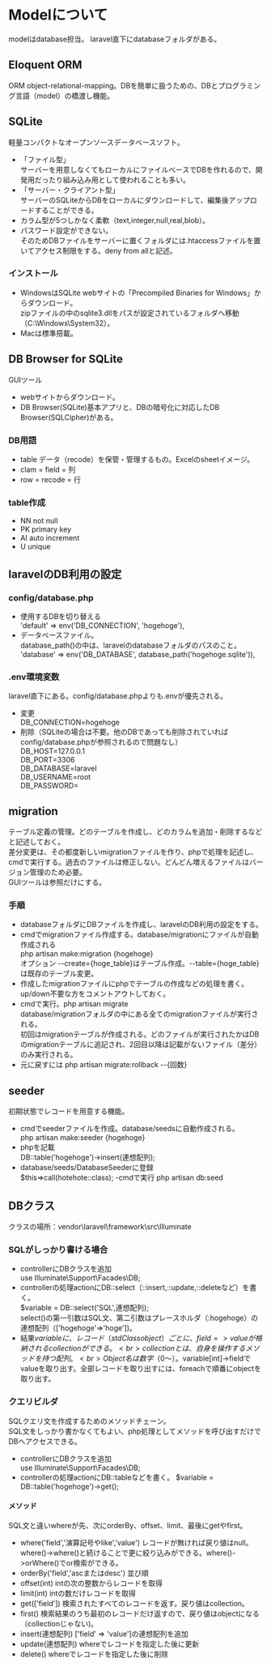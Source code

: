 # Modelについて
modelはdatabase担当。
laravel直下にdatabaseフォルダがある。

## Eloquent ORM
ORM object-relational-mapping。DBを簡単に扱うための、DBとプログラミング言語（model）の橋渡し機能。

## SQLite
軽量コンパクトなオープンソースデータベースソフト。
- 「ファイル型」<br>
サーバーを用意しなくてもローカルにファイルベースでDBを作れるので、開発用だったり組み込み用として使われることも多い。
- 「サーバー・クライアント型」<br>
サーバーのSQLiteからDBをローカルにダウンロードして、編集後アップロードすることができる。
- カラム型が5つしかなく柔軟（text,integer,null,real,blob）。
- パスワード設定ができない。<br>
そのためDBファイルをサーバーに置くフォルダには.htaccessファイルを置いてアクセス制限をする。deny from allと記述。
### インストール
- WindowsはSQLite webサイトの「Precompiled Binaries for Windows」からダウンロード。<br>
zipファイルの中のsqlite3.dllをパスが設定されているフォルダへ移動（C:\Windows\System32）。
- Macは標準搭載。

## DB Browser for SQLite
GUIツール
- webサイトからダウンロード。
- DB Browser(SQLite)基本アプリと、DBの暗号化に対応したDB Browser(SQLCipher)がある。
### DB用語
- table  データ（recode）を保管・管理するもの。Excelのsheetイメージ。
- clam = field = 列
- row = recode = 行
### table作成
- NN  not null
- PK  primary key
- AI auto increment
- U  unique

## laravelのDB利用の設定
### config/database.php
- 使用するDBを切り替える<br>
'default' => env('DB_CONNECTION', 'hogehoge'),
- データベースファイル。<br>
database_path()の中は、laravelのdatabaseフォルダのパスのこと。<br>
'database' => env('DB_DATABASE', database_path('hogehoge.sqlite')),
### .env環境変数
laravel直下にある。config/database.phpよりも.envが優先される。
- 変更<br>
DB_CONNECTION=hogehoge
- 削除（SQLiteの場合は不要。他のDBであっても削除されていればconfig/database.phpが参照されるので問題なし）<br>
DB_HOST=127.0.0.1<br>
DB_PORT=3306<br>
DB_DATABASE=laravel<br>
DB_USERNAME=root<br>
DB_PASSWORD=

## migration
テーブル定義の管理。どのテーブルを作成し、どのカラムを追加・削除するなどと記述しておく。<br>
差分変更は、その都度新しいmigrationファイルを作り、phpで処理を記述し、cmdで実行する。過去のファイルは修正しない。どんどん増えるファイルはバージョン管理のため必要。<br>
GUIツールは参照だけにする。<br>
### 手順
- databaseフォルダにDBファイルを作成し、laravelのDB利用の設定をする。
- cmdでmigrationファイル作成する。database/migrationにファイルが自動作成される<br>
php artisan make:migration {hogehoge} <br>
オプション --create={hoge_table}はテーブル作成。--table={hoge_table}は既存のテーブル変更。
- 作成したmigrationファイルにphpでテーブルの作成などの処理を書く。up/down不要な方をコメントアウトしておく。
- cmdで実行。php artisan migrate<br>
database/migrationフォルダの中にある全てのmigrationファイルが実行される。<br>
初回はmigrationテーブルが作成される。どのファイルが実行されたかはDBのmigrationテーブルに追記され、2回目以降は記載がないファイル（差分）のみ実行される。
- 元に戻すには php artisan migrate:rollback --{回数}

## seeder
初期状態でレコードを用意する機能。
- cmdでseederファイルを作成。database/seedsに自動作成される。<br>
php artisan make:seeder {hogehoge}
- phpを記載<br>
DB::table('hogehoge')->insert(連想配列);
- database/seeds/DatabaseSeederに登録<br>
$this=>call(hotehote::class);
-cmdで実行  php artisan db:seed

## DBクラス
クラスの場所：vendor\laravel\framework\src\Illuminate
### SQLがしっかり書ける場合
- controllerにDBクラスを追加<br>
use Illuminate\Support\Facades\DB;
- controllerの処理actionにDB::select（::insert,::update,::deleteなど）を書く。<br>
$variable = DB::select('SQL',連想配列);<br>
select()の第一引数はSQL文、第二引数はプレースホルダ（:hogehoge）の連想配列（['hogehoge'=>'hoge'])。
- 結果$variableに、レコード（stdClass object）ごとに、field => valueが格納されるcollectionができる。<br>
collectionとは、自身を操作するメソッドを持つ配列。<br>
Object名は数字（0～）。$variable[int]->fieldでvalueを取り出す。全部レコードを取り出すには、foreachで順番にobjectを取り出す。
### クエリビルダ
SQLクエリ文を作成するためのメソッドチェーン。<br>
SQL文をしっかり書かなくてもよい、php処理としてメソッドを呼び出すだけでDBへアクセスできる。
- controllerにDBクラスを追加<br>
use Illuminate\Support\Facades\DB;
- controllerの処理actionにDB::tableなどを書く。
$variable = DB::table('hogehoge')->get();<br>
#### メソッド
SQL文と違いwhereが先、次にorderBy、offset、limit、最後にgetやfirst。
- where('field','演算記号やlike','value') レコードが無ければ戻り値はnull。<br>
where()->where()と続けることで更に絞り込みができる。where()->orWhere()でor検索ができる。
- orderBy('field','ascまたはdesc')  並び順
- offset(int)  intの次の整数からレコードを取得
- limit(int)  intの数だけレコードを取得
- get(['field'])  検索されたすべてのレコードを返す。戻り値はcollection。
- first()  検索結果のうち最初のレコードだけ返すので、戻り値はobjectになる（collectionじゃない)。
- insert(連想配列)  ['field' => 'value']の連想配列を追加
- update(連想配列)  whereでレコードを指定した後に更新
- delete()   whereでレコードを指定した後に削除

